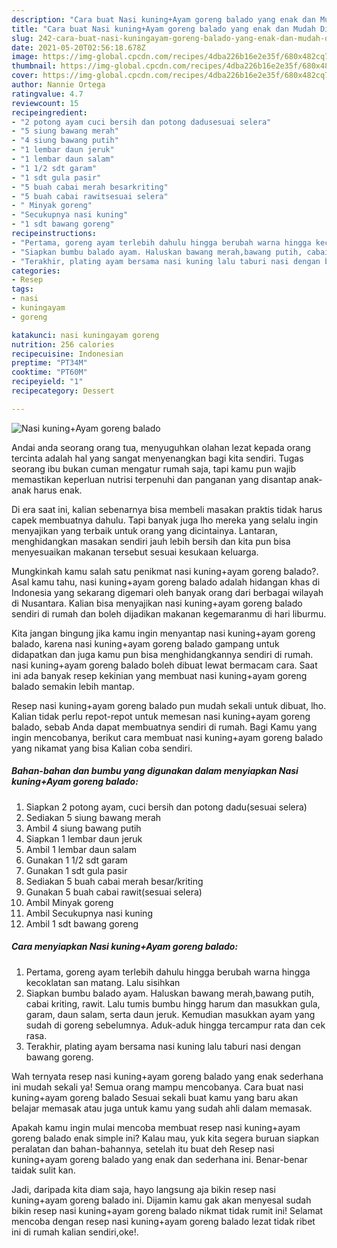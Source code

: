 ```yaml
---
description: "Cara buat Nasi kuning+Ayam goreng balado yang enak dan Mudah Dibuat"
title: "Cara buat Nasi kuning+Ayam goreng balado yang enak dan Mudah Dibuat"
slug: 242-cara-buat-nasi-kuningayam-goreng-balado-yang-enak-dan-mudah-dibuat
date: 2021-05-20T02:56:18.678Z
image: https://img-global.cpcdn.com/recipes/4dba226b16e2e35f/680x482cq70/nasi-kuningayam-goreng-balado-foto-resep-utama.jpg
thumbnail: https://img-global.cpcdn.com/recipes/4dba226b16e2e35f/680x482cq70/nasi-kuningayam-goreng-balado-foto-resep-utama.jpg
cover: https://img-global.cpcdn.com/recipes/4dba226b16e2e35f/680x482cq70/nasi-kuningayam-goreng-balado-foto-resep-utama.jpg
author: Nannie Ortega
ratingvalue: 4.7
reviewcount: 15
recipeingredient:
- "2 potong ayam cuci bersih dan potong dadusesuai selera"
- "5 siung bawang merah"
- "4 siung bawang putih"
- "1 lembar daun jeruk"
- "1 lembar daun salam"
- "1 1/2 sdt garam"
- "1 sdt gula pasir"
- "5 buah cabai merah besarkriting"
- "5 buah cabai rawitsesuai selera"
- " Minyak goreng"
- "Secukupnya nasi kuning"
- "1 sdt bawang goreng"
recipeinstructions:
- "Pertama, goreng ayam terlebih dahulu hingga berubah warna hingga kecoklatan san matang. Lalu sisihkan"
- "Siapkan bumbu balado ayam. Haluskan bawang merah,bawang putih, cabai kriting, rawit. Lalu tumis bumbu hingg harum dan masukkan gula, garam, daun salam, serta daun jeruk. Kemudian masukkan ayam yang sudah di goreng sebelumnya. Aduk-aduk hingga tercampur rata dan cek rasa."
- "Terakhir, plating ayam bersama nasi kuning lalu taburi nasi dengan bawang goreng."
categories:
- Resep
tags:
- nasi
- kuningayam
- goreng

katakunci: nasi kuningayam goreng 
nutrition: 256 calories
recipecuisine: Indonesian
preptime: "PT34M"
cooktime: "PT60M"
recipeyield: "1"
recipecategory: Dessert

---
```



![Nasi kuning+Ayam goreng balado](https://img-global.cpcdn.com/recipes/4dba226b16e2e35f/680x482cq70/nasi-kuningayam-goreng-balado-foto-resep-utama.jpg)

Andai anda seorang orang tua, menyuguhkan olahan lezat kepada orang tercinta adalah hal yang sangat menyenangkan bagi kita sendiri. Tugas seorang ibu bukan cuman mengatur rumah saja, tapi kamu pun wajib memastikan keperluan nutrisi terpenuhi dan panganan yang disantap anak-anak harus enak.

Di era  saat ini, kalian sebenarnya bisa membeli masakan praktis tidak harus capek membuatnya dahulu. Tapi banyak juga lho mereka yang selalu ingin menyajikan yang terbaik untuk orang yang dicintainya. Lantaran, menghidangkan masakan sendiri jauh lebih bersih dan kita pun bisa menyesuaikan makanan tersebut sesuai kesukaan keluarga. 



Mungkinkah kamu salah satu penikmat nasi kuning+ayam goreng balado?. Asal kamu tahu, nasi kuning+ayam goreng balado adalah hidangan khas di Indonesia yang sekarang digemari oleh banyak orang dari berbagai wilayah di Nusantara. Kalian bisa menyajikan nasi kuning+ayam goreng balado sendiri di rumah dan boleh dijadikan makanan kegemaranmu di hari liburmu.

Kita jangan bingung jika kamu ingin menyantap nasi kuning+ayam goreng balado, karena nasi kuning+ayam goreng balado gampang untuk didapatkan dan juga kamu pun bisa menghidangkannya sendiri di rumah. nasi kuning+ayam goreng balado boleh dibuat lewat bermacam cara. Saat ini ada banyak resep kekinian yang membuat nasi kuning+ayam goreng balado semakin lebih mantap.

Resep nasi kuning+ayam goreng balado pun mudah sekali untuk dibuat, lho. Kalian tidak perlu repot-repot untuk memesan nasi kuning+ayam goreng balado, sebab Anda dapat membuatnya sendiri di rumah. Bagi Kamu yang ingin mencobanya, berikut cara membuat nasi kuning+ayam goreng balado yang nikamat yang bisa Kalian coba sendiri.

<!--inarticleads1-->

##### Bahan-bahan dan bumbu yang digunakan dalam menyiapkan Nasi kuning+Ayam goreng balado:

1. Siapkan 2 potong ayam, cuci bersih dan potong dadu(sesuai selera)
1. Sediakan 5 siung bawang merah
1. Ambil 4 siung bawang putih
1. Siapkan 1 lembar daun jeruk
1. Ambil 1 lembar daun salam
1. Gunakan 1 1/2 sdt garam
1. Gunakan 1 sdt gula pasir
1. Sediakan 5 buah cabai merah besar/kriting
1. Gunakan 5 buah cabai rawit(sesuai selera)
1. Ambil  Minyak goreng
1. Ambil Secukupnya nasi kuning
1. Ambil 1 sdt bawang goreng




<!--inarticleads2-->

##### Cara menyiapkan Nasi kuning+Ayam goreng balado:

1. Pertama, goreng ayam terlebih dahulu hingga berubah warna hingga kecoklatan san matang. Lalu sisihkan
1. Siapkan bumbu balado ayam. Haluskan bawang merah,bawang putih, cabai kriting, rawit. Lalu tumis bumbu hingg harum dan masukkan gula, garam, daun salam, serta daun jeruk. Kemudian masukkan ayam yang sudah di goreng sebelumnya. Aduk-aduk hingga tercampur rata dan cek rasa.
1. Terakhir, plating ayam bersama nasi kuning lalu taburi nasi dengan bawang goreng.




Wah ternyata resep nasi kuning+ayam goreng balado yang enak sederhana ini mudah sekali ya! Semua orang mampu mencobanya. Cara buat nasi kuning+ayam goreng balado Sesuai sekali buat kamu yang baru akan belajar memasak atau juga untuk kamu yang sudah ahli dalam memasak.

Apakah kamu ingin mulai mencoba membuat resep nasi kuning+ayam goreng balado enak simple ini? Kalau mau, yuk kita segera buruan siapkan peralatan dan bahan-bahannya, setelah itu buat deh Resep nasi kuning+ayam goreng balado yang enak dan sederhana ini. Benar-benar taidak sulit kan. 

Jadi, daripada kita diam saja, hayo langsung aja bikin resep nasi kuning+ayam goreng balado ini. Dijamin kamu gak akan menyesal sudah bikin resep nasi kuning+ayam goreng balado nikmat tidak rumit ini! Selamat mencoba dengan resep nasi kuning+ayam goreng balado lezat tidak ribet ini di rumah kalian sendiri,oke!.

